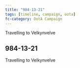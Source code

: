 ```yaml
---
title: "984-13-21"
tags: [timeline, campaign, oota]
fc-category: OotA Campaign
---
```

<span class='ob-timelines'
	data-date='984-13-21-00'
	data-title='Campaign: NAGA Adventures'
	data-class='orange'> Travelling to Velkynvelve </span>
## 984-13-21
Travelling to Velkynvelve
